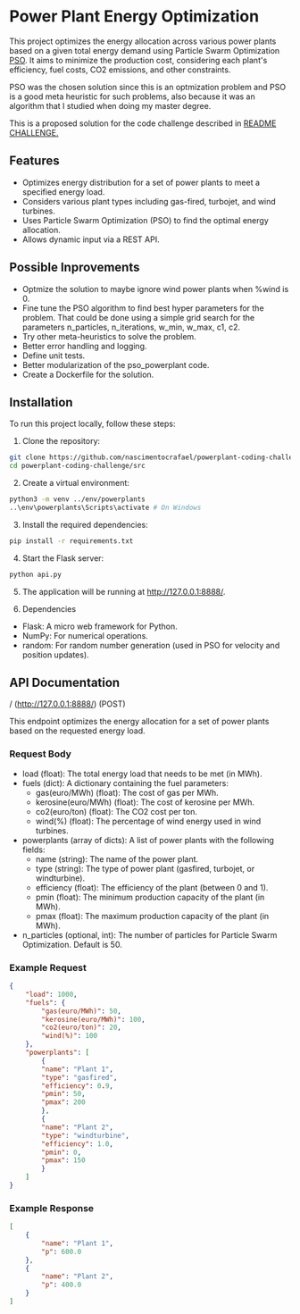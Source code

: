 # Power Plant Energy Optimization

This project optimizes the energy allocation across various power plants based on a given total energy demand using Particle Swarm Optimization [PSO](https://en.wikipedia.org/wiki/Particle_swarm_optimization). It aims to minimize the production cost, considering each plant's efficiency, fuel costs, CO2 emissions, and other constraints.

PSO was the chosen solution since this is an optmization problem and PSO is a good meta heuristic for such problems, also because it was an algorithm that I studied when doing my master degree.

This is a proposed solution for the code challenge described in [README CHALLENGE.](README_CHALLENGE.md)

## Features

- Optimizes energy distribution for a set of power plants to meet a specified energy load.
- Considers various plant types including gas-fired, turbojet, and wind turbines.
- Uses Particle Swarm Optimization (PSO) to find the optimal energy allocation.
- Allows dynamic input via a REST API.

## Possible Inprovements

- Optmize the solution to maybe ignore wind power plants when %wind is 0.
- Fine tune the PSO algorithm to find best hyper parameters for the problem. That could be done using a simple grid search for the parameters n_particles, n_iterations, w_min, w_max, c1, c2.
- Try other meta-heuristics to solve the problem.
- Better error handling and logging.
- Define unit tests.
- Better modularization of the pso_powerplant code.
- Create a Dockerfile for the solution.

## Installation

To run this project locally, follow these steps:

1. Clone the repository:

```bash
git clone https://github.com/nascimentocrafael/powerplant-coding-challenge
cd powerplant-coding-challenge/src
```

2. Create a virtual environment:
```bash
python3 -m venv ../env/powerplants
..\env\powerplants\Scripts\activate # On Windows
```

3. Install the required dependencies:
```bash
pip install -r requirements.txt
```

4. Start the Flask server:
```bash
python api.py
```

5. The application will be running at http://127.0.0.1:8888/.

6. Dependencies

- Flask: A micro web framework for Python.
- NumPy: For numerical operations.
- random: For random number generation (used in PSO for velocity and position updates).

## API Documentation
/ (http://127.0.0.1:8888/) (POST)

This endpoint optimizes the energy allocation for a set of power plants based on the requested energy load.

### Request Body

- load (float): The total energy load that needs to be met (in MWh).
- fuels (dict): A dictionary containing the fuel parameters:
    - gas(euro/MWh) (float): The cost of gas per MWh.
    - kerosine(euro/MWh) (float): The cost of kerosine per MWh.
    - co2(euro/ton) (float): The CO2 cost per ton.
    - wind(%) (float): The percentage of wind energy used in wind turbines.
- powerplants (array of dicts): A list of power plants with the following fields:
    - name (string): The name of the power plant.
    - type (string): The type of power plant (gasfired, turbojet, or windturbine).
    - efficiency (float): The efficiency of the plant (between 0 and 1).
    - pmin (float): The minimum production capacity of the plant (in MWh).
    - pmax (float): The maximum production capacity of the plant (in MWh).
- n_particles (optional, int): The number of particles for Particle Swarm Optimization. Default is 50.

### Example Request
```json
{
    "load": 1000,
    "fuels": {
        "gas(euro/MWh)": 50,
        "kerosine(euro/MWh)": 100,
        "co2(euro/ton)": 20,
        "wind(%)": 100
    },
    "powerplants": [
        {
        "name": "Plant 1",
        "type": "gasfired",
        "efficiency": 0.9,
        "pmin": 50,
        "pmax": 200
        },
        {
        "name": "Plant 2",
        "type": "windturbine",
        "efficiency": 1.0,
        "pmin": 0,
        "pmax": 150
        }
    ]
}
```

### Example Response
```json
[
    {
        "name": "Plant 1",
        "p": 600.0
    },
    {
        "name": "Plant 2",
        "p": 400.0
    }
]
```